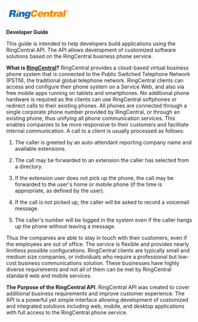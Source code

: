 [![RingCentral](img/logo.png)](http://www.ringcentral.com "RingCentral Virtual PBX, Phone and Internet Fax Service and Software")

**Developer Guide**

This guide is intended to help developers build applications using the RingCentral API. The API allows development of customized software solutions based on the RingCentral business phone service.

**What is [RingCentral](http://www.ringcentral.com)?** RingCentral provides a cloud-based virtual business phone system that is connected to the Public Switched Telephone Network (PSTN), the traditional global telephone network. RingCentral clients can access and configure their phone system on a Service Web, and also via free mobile apps running on tablets and smartphones. No additional phone hardware is required as the clients can use RingCentral softphones or redirect calls to their existing phones. All phones are connected through a single corporate phone number provided by RingCentral, or through an existing phone, thus unifying all phone communication services. This enables companies to be more responsive to their customers and facilitate internal communication. A call to a client is usually processed as follows:

1. The caller is greeted by an auto-attendant reporting company name and available extensions.

2. The call may be forwarded to an extension the caller has selected from a directory.

3. If the extension user does not pick up the phone, the call may be forwarded to the user's home or mobile phone (if the time is appropriate, as defined by the user).

4. If the call is not picked up, the caller will be asked to record a voicemail message.

5. The caller's number will be logged in the system even if the caller hangs up the phone without leaving a message.

Thus the companies are able to stay in touch with their customers, even if the employees are out of office. The service is flexible and provides nearly limitless possible configurations. RingCentral clients are typically small and medium size companies, or individuals who require a professional but low-cost business communications solution. These businesses have highly diverse requirements and not all of them can be met by RingCentral standard web and mobile services.

**The Purpose of the RingCentral API**. RingCentral API was created to cover additional business requirements and improve customer experience. The API is a powerful yet simple interface allowing development of customized and integrated solutions including web, mobile, and desktop applications with full access to the RingCentral phone service.